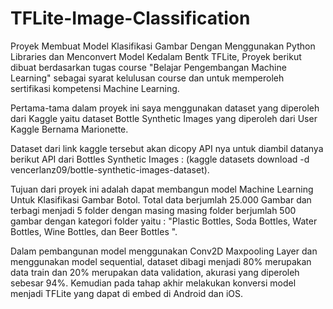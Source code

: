 # TFLite-Image-Classification
Proyek Membuat Model Klasifikasi Gambar Dengan Menggunakan Python Libraries dan Menconvert Model Kedalam Bentk TFLite, Proyek berikut dibuat berdasarkan tugas course "Belajar Pengembangan Machine Learning" sebagai syarat kelulusan course dan untuk memperoleh sertifikasi kompetensi Machine Learning.

Pertama-tama dalam proyek ini saya menggunakan dataset yang diperoleh dari Kaggle yaitu dataset Bottle Synthetic Images yang diperoleh dari User Kaggle Bernama Marionette.

Dataset dari link kaggle tersebut akan dicopy API nya untuk diambil datanya berikut  API dari Bottles Synthetic Images : (kaggle datasets download -d vencerlanz09/bottle-synthetic-images-dataset).

Tujuan dari proyek ini adalah dapat membangun model Machine Learning Untuk Klasifikasi Gambar Botol. Total data berjumlah 25.000 Gambar dan terbagi menjadi 5 folder dengan masing masing folder berjumlah 500 gambar dengan kategori folder yaitu : "Plastic Bottles, Soda Bottles, Water Bottles, Wine Bottles, dan Beer Bottles ".

Dalam pembangunan model menggunakan Conv2D Maxpooling Layer dan menggunakan model sequential, dataset dibagi menjadi 80% merupakan data train dan 20% merupakan data validation, akurasi yang diperoleh sebesar 94%. Kemudian pada tahap akhir melakukan konversi model menjadi TFLite yang dapat di embed di Android dan iOS.
